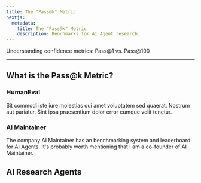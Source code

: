 ```yaml
---
title: The "Pass@k" Metric
nextjs:
  metadata:
    title: The "Pass@k" Metric
    description: Benchmarks for AI Agent research.
---
```


Understanding confidence metrics: Pass@1 vs. Pass@100

---

## What is the Pass@k Metric?

### HumanEval

Sit commodi iste iure molestias qui amet voluptatem sed quaerat. Nostrum aut pariatur. Sint ipsa praesentium dolor error cumque velit tenetur.

### AI Maintainer

The company AI Maintainer has an benchmarking system and leaderboard for AI Agents.
It's probably worth mentioning that I am a co-founder of AI Maintainer.

## AI Research Agents
